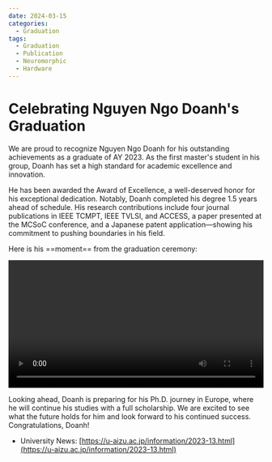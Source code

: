 ```yaml
---
date: 2024-03-15
categories:
  - Graduation
tags:
  - Graduation
  - Publication
  - Neuromorphic
  - Hardware
---
```

# Celebrating Nguyen Ngo Doanh's Graduation

We are proud to recognize Nguyen Ngo Doanh for his outstanding achievements as a graduate of AY 2023. As the first master's student in his group, Doanh has set a high standard for academic excellence and innovation.
<!-- more -->

He has been awarded the Award of Excellence, a well-deserved honor for his exceptional dedication. Notably, Doanh completed his degree 1.5 years ahead of schedule. His research contributions include four journal publications in IEEE TCMPT, IEEE TVLSI, and ACCESS, a paper presented at the MCSoC conference, and a Japanese patent application—showing his commitment to pushing boundaries in his field.

Here is his ==moment== from the graduation ceremony:

<video width="100%" controls>
  <source src="./videos/2024/GRADUATION_2023.MOV" type="video/mp4">
</video>

Looking ahead, Doanh is preparing for his Ph.D. journey in Europe, where he will continue his studies with a full scholarship. We are excited to see what the future holds for him and look forward to his continued success. Congratulations, Doanh!


- University News: [https://u-aizu.ac.jp/information/2023-13.html](https://u-aizu.ac.jp/information/2023-13.html)